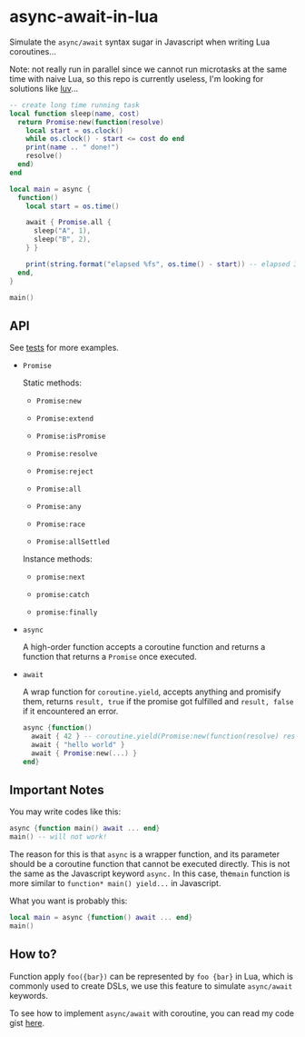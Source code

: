 # async-await-in-lua

Simulate the `async/await` syntax sugar in Javascript when writing Lua coroutines...

Note: not really run in parallel since we cannot run microtasks at the same time with naive Lua, so this repo is currently useless,
I'm looking for solutions like [luv](https://github.com/luvit/luv/blob/master/docs.md#uv_timer_t--timer-handle)...

```lua
-- create long time running task
local function sleep(name, cost)
  return Promise:new(function(resolve)
    local start = os.clock()
    while os.clock() - start <= cost do end
    print(name .. " done!")
    resolve()
  end)
end

local main = async {
  function()
    local start = os.time()

    await { Promise.all {
      sleep("A", 1),
      sleep("B", 2),
    } }

    print(string.format("elapsed %fs", os.time() - start)) -- elapsed 3.000000s, not 2.000000s
  end,
}

main()
```

## API

  See [tests](./tests) for more examples.

+ `Promise`

  Static methods:

  - `Promise:new`

  - `Promise:extend`

  - `Promise:isPromise`

  - `Promise:resolve`

  - `Promise:reject`

  - `Promise:all`

  - `Promise:any`

  - `Promise:race`

  - `Promise:allSettled`

  Instance methods:

  - `promise:next`

  - `promise:catch`

  - `promise:finally`

+ `async`

  A high-order function accepts a coroutine function and returns a function that returns a `Promise` once executed.

+ `await`

  A wrap function for `coroutine.yield`, accepts anything and promisify them, returns `result, true` if the promise got fulfilled and `result, false` if it encountered an error.

  ```lua
  async {function()
    await { 42 } -- coroutine.yield(Promise:new(function(resolve) resolve(42) end))
    await { "hello world" }
    await { Promise:new(...) }
  end}
  ```

## Important Notes

You may write codes like this:

```lua
async {function main() await ... end}
main() -- will not work!
```

The reason for this is that `async` is a wrapper function, and its parameter should be a coroutine function that cannot be executed directly. This is not the same as the Javascript keyword `async.` In this case, the`main` function is more similar to `function* main() yield...` in Javascript.

What you want is probably this:

```lua
local main = async {function() await ... end}
main()
```

## How to?

Function apply `foo({bar})` can be represented by `foo {bar}` in Lua, which is commonly used to create DSLs, we use this feature to simulate `async/await` keywords.

To see how to implement `async/await` with coroutine, you can read my code gist [here](https://gist.github.com/EverSeenTOTOTO/ac0a60de5568be71f6fc80c9e155ac7f).
